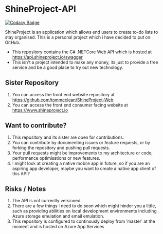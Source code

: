 # ShineProject-API

[![Codacy Badge](https://api.codacy.com/project/badge/Grade/d0d321061db24a1caf2c8d2a59e94b4a)](https://app.codacy.com/app/spam_2/ShineProject-API?utm_source=github.com&utm_medium=referral&utm_content=tommcclean/ShineProject-API&utm_campaign=Badge_Grade_Dashboard)

ShineProject is an application which allows end users to create to-do lists to stay organised. This is a personal project which i have decided to put on GitHub.
- This repository contains the C# .NETCore Web API which is hosted at https://api.shineproject.io/swagger
- This isn't a project intended to make any money, its just to provide a free service and be a good place to try out new technology.


## Sister Repository
1. You can access the front end website repository at https://github.com/tommcclean/ShineProject-Web 
2. You can access the front end consumer facing website at https://www.shineproject.io

## Want to contribute?
1. This repository and its sister are open for contributions.
2. You can contribute by documenting issues or feature requests, or by forking the repository and pushing pull requests.
3. Your pull requests might be improvements to my architecture or code, performance optimisations or new features.
3. I might look at creating a native mobile app in future, so if you are an aspiring app developer, maybe you want to create a native app client of this API?

## Risks / Notes
1. The API is not currently versioned
2. There are a few things I need to do soon which might hinder you a little, such as providing abilities on local development environments including Azure storage emulation and email emulation.
3. This repository is configured to continously deploy from 'master' at the moment and is hosted on Azure App Services
